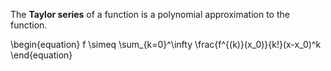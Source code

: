 The **Taylor series** of a function is a polynomial approximation to the function.

\begin{equation}
f \simeq \sum_{k=0}^\infty \frac{f^{(k)}(x_0)}{k!}(x-x_0)^k
\end{equation}